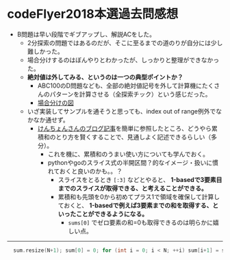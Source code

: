 # codeFlyer2018本選過去問感想

- B問題は早い段階でギブアップし、解説ACをした。
  - 2分探索の問題ではあるのだが、そこに至るまでの道のりが自分には少し難しかった。
  - 場合分けするのはぼんやりとわかったが、しっかりと整理ができなかった。
  - **絶対値は外してみる、というのは一つの典型ポイントか？**
    - ABC100のD問題なども、全部の絶対値記号を外して計算機にたくさんのパターンを計算させる（全探索チック）という感じだった。
    - [場合分けの図](./b.jpg)
  - いざ実装してサンプルを通そうと思っても、index out of range例外でなかなか通せず。
    - [けんちょんさんのブログ記事](http://drken1215.hatenablog.com/entry/2018/07/01/133700)を簡単に参照したところ、どうやら累積和のとり方を賢くすることで、見通しよく記述できるらしい（多分）。
      - これを機に、累積和のうまい使い方についても学んでおく。
      - pythonやgoのスライス式の半開区間？的なイメージ・扱いに慣れておくと良いのかも。。？
        - スライスをとるとき `[:3]` などとやると、 **1-basedで3要素目までのスライスが取得できる、と考えることができる。**
        - 累積和も先頭を0から初めてプラス1で領域を確保して計算しておくと、 **1-basedで例えば3要素までの和を取得する、といったことができるようになる。**
          - `sums[0]` でゼロ要素の和=0も取得できるのは明らかに嬉しい点。

---

```cpp
  sum.resize(N+1); sum[0] = 0; for (int i = 0; i < N; ++i) sum[i+1] = sum[i] + X[i];
```
